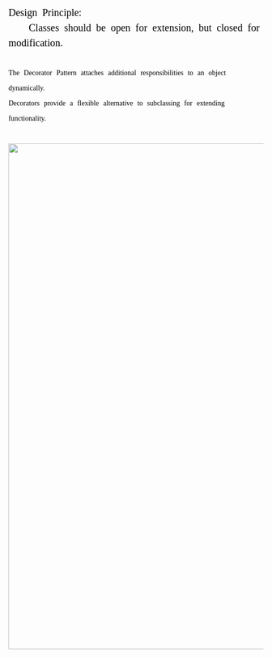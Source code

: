 <font style="font-size: 20px; color: black; font-family: 微软雅黑; white-space: pre-wrap; line-height: 30px; word-spacing: 5px; word-break: normal">
Design Principle:
    Classes should be open for extension, but closed for modification.
</font>

<font style="color: black; font-family: 微软雅黑; white-space: pre-wrap; line-height: 30px; word-spacing: 5px; word-break: normal">
The Decorator Pattern attaches additional responsibilities to an object dynamically.
Decorators provide a flexible alternative to subclassing for extending functionality.
</font><br />


<br/>
<image src="static/cs/design-pattern/img/3.png" style="width:1000px" />
